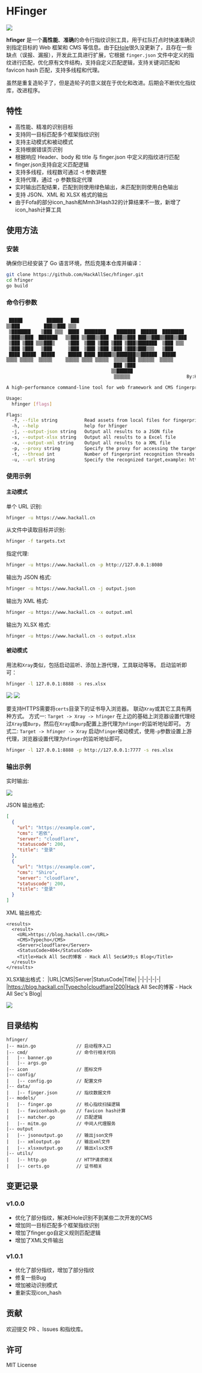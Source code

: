 # HFinger

![](https://github.com/HackAllSec/hfinger/blob/main/images/logo.png)

**hfinger** 是一个**高性能**、**准确**的命令行指纹识别工具，用于红队打点时快速准确识别指定目标的 Web 框架和 CMS 等信息。由于[EHole](https://github.com/EdgeSecurityTeam/EHole)很久没更新了，且存在一些缺点（误报、漏报），开发此工具进行扩展，它根据 `finger.json` 文件中定义的指纹进行匹配，优化原有文件结构，支持自定义匹配逻辑，支持关键词匹配和 favicon hash 匹配，支持多线程和代理。

虽然是重复造轮子了，但是造轮子的意义就在于优化和改进。后期会不断优化指纹库，改进程序。

## 特性

- 高性能、精准的识别目标
- 支持同一目标匹配多个框架指纹识别
- 支持主动模式和被动模式
- 支持根据错误页识别
- 根据响应 Header、body 和 title 与 finger.json 中定义的指纹进行匹配
- finger.json支持自定义匹配逻辑
- 支持多线程，线程数可通过 -t 参数调整
- 支持代理，通过 -p 参数指定代理
- 实时输出匹配结果，匹配到则使用绿色输出，未匹配到则使用白色输出
- 支持 JSON、XML 和 XLSX 格式的输出
- 由于Fofa的部分icon_hash和Mmh3Hash32的计算结果不一致，新增了icon_hash计算工具

## 使用方法

### 安装

确保你已经安装了 Go 语言环境，然后克隆本仓库并编译：
```bash
git clone https://github.com/HackAllSec/hfinger.git
cd hfinger
go build
```

### 命令行参数

```bash

 █████         ██████   ███
▒▒███         ███▒▒███ ▒▒▒
 ▒███████    ▒███ ▒▒▒  ████  ████████    ███████  ██████  ████████
 ▒███▒▒███  ███████   ▒▒███ ▒▒███▒▒███  ███▒▒███ ███▒▒███▒▒███▒▒███
 ▒███ ▒███ ▒▒▒███▒     ▒███  ▒███ ▒███ ▒███ ▒███▒███████  ▒███ ▒▒▒
 ▒███ ▒███   ▒███      ▒███  ▒███ ▒███ ▒███ ▒███▒███▒▒▒   ▒███
 ████ █████  █████     █████ ████ █████▒▒███████▒▒██████  █████
▒▒▒▒ ▒▒▒▒▒  ▒▒▒▒▒     ▒▒▒▒▒ ▒▒▒▒ ▒▒▒▒▒  ▒▒▒▒▒███ ▒▒▒▒▒▒  ▒▒▒▒▒
                                        ███ ▒███
                                       ▒▒██████
                                        ▒▒▒▒▒▒                     By:Hack All Sec

A high-performance command-line tool for web framework and CMS fingerprinting

Usage:
  hfinger [flags]

Flags:
  -f, --file string          Read assets from local files for fingerprint recognition, with one target per line
  -h, --help                 help for hfinger
  -j, --output-json string   Output all results to a JSON file
  -s, --output-xlsx string   Output all results to a Excel file
  -x, --output-xml string    Output all results to a XML file
  -p, --proxy string         Specify the proxy for accessing the target, supporting HTTP and SOCKS, example: http://127.0.0.1:8080
  -t, --thread int           Number of fingerprint recognition threads (default 100)
  -u, --url string           Specify the recognized target,example: https://www.example.com
```

### 使用示例

#### 主动模式

单个 URL 识别:
```bash
hfinger -u https://www.hackall.cn
```
从文件中读取目标并识别:
```bash
hfinger -f targets.txt
```
指定代理:
```bash
hfinger -u https://www.hackall.cn -p http://127.0.0.1:8080
```
输出为 JSON 格式:
```bash
hfinger -u https://www.hackall.cn -j output.json
```
输出为 XML 格式:
```bash
hfinger -u https://www.hackall.cn -x output.xml
```
输出为 XLSX 格式:
```bash
hfinger -u https://www.hackall.cn -s output.xlsx
```

#### 被动模式

用法和`Xray`类似，包括启动监听、添加上游代理，工具联动等等。
启动监听即可：
```bash 
hfinger -l 127.0.0.1:8888 -s res.xlsx
```
![](https://github.com/HackAllSec/hfinger/blob/main/images/passivemode.png)
![](https://github.com/HackAllSec/hfinger/blob/main/images/passive.png)

要支持HTTPS需要将`certs`目录下的证书导入浏览器。
联动`Xray`或其它工具有两种方式。
方式一:  `Target -> Xray -> hfinger`
在上边的基础上浏览器设置代理经过`Xray`或`Burp`，然后在`Xray`或`Burp`配置上游代理为`hfinger`的监听地址即可。
方式二: `Target -> hfinger -> Xray`
启动`hfinger`被动模式，使用`-p`参数设置上游代理，浏览器设置代理为`hfinger`的监听地址即可。
```bash
hfinger -l 127.0.0.1:8888 -p http://127.0.0.1:7777 -s res.xlsx
```

### 输出示例

实时输出:

![](https://github.com/HackAllSec/hfinger/blob/main/images/output.png)

JSON 输出格式:
```json
[
  {
    "url": "https://example.com",
    "cms": "若依",
    "server": "cloudflare",
    "statuscode": 200,
    "title": "登录"
  },
  {
    "url": "https://example.com",
    "cms": "Shiro",
    "server": "cloudflare",
    "statuscode": 200,
    "title": "登录"
  }
]
```
XML 输出格式:
```
<results>
  <result>
    <URL>https://blog.hackall.cn</URL>
    <CMS>Typecho</CMS>
    <Server>cloudflare</Server>
    <StatusCode>404</StatusCode>
    <Title>Hack All Sec的博客 - Hack All Sec&#39;s Blog</Title>
  </result>
</results>
```
XLSX输出格式：
|URL|CMS|Server|StatusCode|Title|
|-|-|-|-|-|
|https://blog.hackall.cn|Typecho|cloudflare|200|Hack All Sec的博客 - Hack All Sec's Blog|

![](https://github.com/HackAllSec/hfinger/blob/main/images/xlsx.png)

## 目录结构

```
hfinger/
|-- main.go               // 启动程序入口
|-- cmd/                  // 命令行相关代码
|   |-- banner.go
|   |-- args.go
|-- icon                  // 图标文件
|-- config/
|   |-- config.go         // 配置文件
|-- data/
|   |-- finger.json       // 指纹数据文件
|-- models/
|   |-- finger.go         // 核心指纹扫描逻辑
|   |-- faviconhash.go    // favicon hash计算
|   |-- matcher.go        // 匹配逻辑
|   |-- mitm.go           // 中间人代理服务
|-- output
|   |-- jsonoutput.go     // 输出json文件
|   |-- xmloutput.go      // 输出xml文件
|   |-- xlsxoutput.go     // 输出xlsx文件
|-- utils/
|   |-- http.go           // HTTP请求相关
|   |-- certs.go          // 证书相关
```

## 变更记录

### v1.0.0

- 优化了部分指纹，解决EHole识别不到某些二次开发的CMS
- 增加同一目标匹配多个框架指纹识别
- 增加了finger.go自定义规则匹配逻辑
- 增加了XML文件输出

### v1.0.1

- 优化了部分指纹，增加了部分指纹
- 修复一些Bug
- 增加被动识别模式
- 重新实现icon_hash

## 贡献

欢迎提交 PR 、Issues 和指纹库。

## 许可

MIT License
